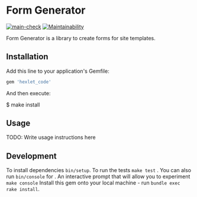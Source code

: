 # Form Generator

[![main-check](https://github.com/RamiGaggi/rails-project-lvl1/actions/workflows/main-check.yml/badge.svg)](https://github.com/RamiGaggi/rails-project-lvl1/actions/workflows/main-check.yml) [![Maintainability](https://api.codeclimate.com/v1/badges/9e621a0a9939c3154a02/maintainability)](https://codeclimate.com/github/RamiGaggi/rails-project-lvl1/maintainability)

Form Generator is a library to create forms for site templates.

## Installation

Add this line to your application's Gemfile:

```ruby
gem 'hexlet_code'
```

And then execute:

$ make install

## Usage

TODO: Write usage instructions here

## Development

To install dependencies `bin/setup`.
To run the tests `make test` . You can also run `bin/console` for .
An interactive prompt that will allow you to experiment `make console`
Install this gem onto your local machine - run `bundle exec rake install`.

